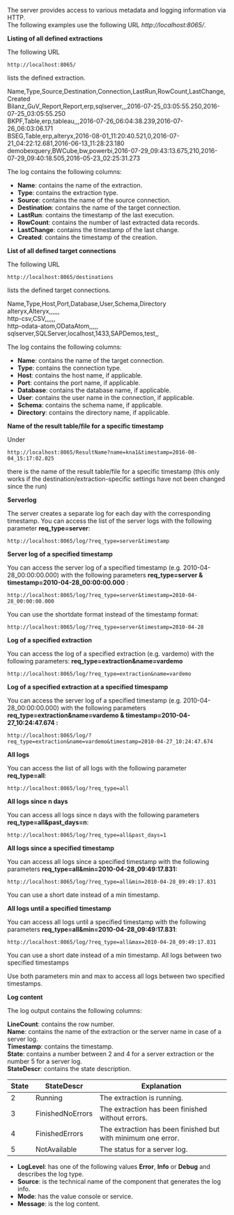 The server provides access to various metadata and logging information via HTTP. <br>
The following examples use the following URL *http://localhost:8065/*.

**Listing of all defined extractions**

The following URL 

```
http://localhost:8065/
```
lists the defined extraction. 

Name,Type,Source,Destination,Connection,LastRun,RowCount,LastChange,Created<br>
Bilanz_GuV_Report,Report,erp,sqlserver,,,2016-07-25_03:05:55.250,2016-07-25_03:05:55.250<br>
BKPF,Table,erp,tableau,,,2016-07-26_06:04:38.239,2016-07-26_06:03:06.171<br>
BSEG,Table,erp,alteryx,2016-08-01_11:20:40.521,0,2016-07-21_04:22:12.681,2016-06-13_11:28:23.180<br>
demobexquery,BWCube,bw,powerbi,2016-07-29_09:43:13.675,210,2016-07-29_09:40:18.505,2016-05-23_02:25:31.273

The log contains the following columns:<br>
- **Name**: contains the name of the extraction.
- **Type**: contains the extraction type.
- **Source**: contains the name of the source connection.
- **Destination**: contains the name of the target connection.
- **LastRun**: contains the timestamp of the last execution. 
- **RowCount**: contains the number of last extracted data records. 
- **LastChange**: contains the timestamp of the last change. 
- **Created**: contains the timestamp of the creation. 

**List of all defined target connections**

The following URL
```
http://localhost:8065/destinations
```
lists the defined target connections. 

Name,Type,Host,Port,Database,User,Schema,Directory<br>
alteryx,Alteryx,,,,,,<br>
http-csv,CSV,,,,,,<br>
http-odata-atom,ODataAtom,,,,,<br>
sqlserver,SQLServer,localhost,1433,SAPDemos,test,,

The log contains the following columns:
- **Name**: contains the name of the target connection.
- **Type**: contains the connection type.
- **Host**: contains the host name, if applicable.
- **Port**: contains the port name, if applicable.
- **Database**: contains the database name, if applicable. 
- **User**: contains the user name in the connection, if applicable.  
- **Schema**: contains the schema name, if applicable.  
- **Directory**: contains the directory name, if applicable.

**Name of the result table/file for a specific timestamp**

Under
```
http://localhost:8065/ResultName?name=kna1&timestamp=2016-08-04_15:17:02.025
```
there is the name of the result table/file for a specific timestamp (this only works if the destination/extraction-specific settings have not been changed since the run) 

**Serverlog**

The server creates a separate log for each day with the corresponding timestamp. You can access the list of the server logs with the following parameter **req_type=server**:<br>

```
http://localhost:8065/log/?req_type=server&timestamp
```


**Server log of a specified timestamp**

You can access the server log of a specified timestamp (e.g. 2010-04-28_00:00:00.000) with the following parameters **req_type=server &
timestamp=2010-04-28_00:00:00.000** :

```
http://localhost:8065/log/?req_type=server&timestamp=2010-04-28_00:00:00.000
```

You can use the shortdate format instead of the timestamp format:

```
http://localhost:8065/log/?req_type=server&timestamp=2010-04-28
```

**Log of a specified extraction**

You can access the log of a specified extraction (e.g. vardemo)  with the following  parameters: **req_type=extraction&name=vardemo** 

```
http://localhost:8065/log/?req_type=extraction&name=vardemo
```

**Log of a specified extraction at a specified timespamp**

You can access the server log of a specified timestamp (e.g. 2010-04-28_00:00:00.000) with the following parameters **req_type=extraction&name=vardemo & 
timestamp=2010-04-27_10:24:47.674 :**

```
http://localhost:8065/log/?req_type=extraction&name=vardemo&timestamp=2010-04-27_10:24:47.674
```

**All logs**

You can access the list of all logs with the following parameter **req_type=all**:

```
http://localhost:8065/log/?req_type=all
```

**All logs since n days**

You can access all logs since n days with the following parameters **req_type=all&past_days=n**:

```
http://localhost:8065/log/?req_type=all&past_days=1
```

**All logs since a specified timestamp**

You can access all logs since a specified timestamp with the following parameters **req_type=all&min=2010-04-28_09:49:17.831:**

```
http://localhost:8065/log/?req_type=all&min=2010-04-28_09:49:17.831
```

You can use a short date instead of a min timestamp.


**All logs until a specified timestamp**

You can access all logs until a specified timestamp with the following parameters  **req_type=all&min=2010-04-28_09:49:17.831**:

```
http://localhost:8065/log/?req_type=all&max=2010-04-28_09:49:17.831
```

You can use a short date instead of a min timestamp.
All logs between two specified timestamps

Use both parameters min and max to access all logs between two specified timestamps.

**Log content**

The log output contains the following columns:

**LineCount**: contains the row number.<br>
**Name**: contains the name of the extraction or the server name in case of a server log.<br>
**Timestamp**: contains the timestamp. <br>
**State**: contains a number between 2 and 4 for a server extraction or the number 5 for a server log.<br>
**StateDescr**: contains the state description.

| State | StateDescr       | Explanation                                                  |
|-------|------------------|--------------------------------------------------------------|
| 2     | Running          | The extraction is running.                                   |
| 3     | FinishedNoErrors | The extraction has been finished without errors.             |
| 4     | FinishedErrors   | The extraction has been finished but with minimum one error. |
| 5     | NotAvailable     | The status for a server log.                                 |

- **LogLevel**: has one of the following values **Error**, **Info** or **Debug** and describes the log type.
- **Source**: is the technical name of the component that generates the log info.
- **Mode**: has the value console or service.
- **Message**: is the log content. 




